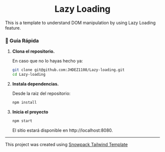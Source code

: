 <h1 align="center">
Lazy Loading
</h1>

This is a template to understand DOM manipulation 
          by using Lazy Loading feature.  

### 🤖 Guía Rápida

1.  **Clona el repositorio.**

    En caso que no lo hayas hecho ya: 

    ```sh
    git clone git@github.com:JHDEZ1108/Lazy-loading.git
    cd Lazy-loading
    ```
    
2.  **Instala dependencias.**

    Desde la raiz del repositorio:

    ```sh
    npm install
    ```

3.  **Inicia el proyecto**

    ```sh
    npm start
    ```

    El sitio estará disponible en http://localhost:8080.
    
--------

This project was created using [Snowpack Tailwind Template](#quick-start)
